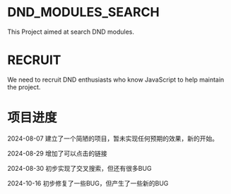 # DND_MODULES_SEARCH
This Project aimed at search DND modules.

# RECRUIT
We need to recruit DND enthusiasts who know JavaScript to help maintain the project.

# 项目进度

2024-08-07 建立了一个简陋的项目，暂未实现任何预期的效果，新的开始。

2024-08-29 增加了可以点击的链接

2024-08-30 初步实现了交叉搜索，但还有很多BUG

2024-10-16 初步修复了一些BUG，但产生了一些新的BUG
